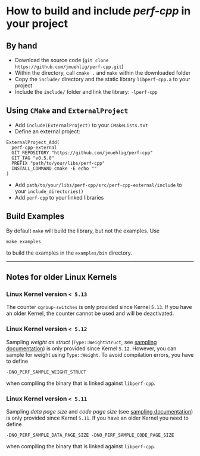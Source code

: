 # How to build and include *perf-cpp* in your project

## By hand
* Download the source code (`git clone https://github.com/jmuehlig/perf-cpp.git`)
* Within the directory, call `cmake .` and `make` within the downloaded folder
* Copy the `include/` directory and the static library `libperf-cpp.a` to your project
* Include the `include/` folder and link the library: `-lperf-cpp`

## Using `CMake` and `ExternalProject`
* Add `include(ExternalProject)` to your `CMakeLists.txt`
* Define an external project:
```
ExternalProject_Add(
  perf-cpp-external
  GIT_REPOSITORY "https://github.com/jmuehlig/perf-cpp"
  GIT_TAG "v0.5.0"
  PREFIX "path/to/your/libs/perf-cpp"
  INSTALL_COMMAND cmake -E echo ""
)
```
* Add `path/to/your/libs/perf-cpp/src/perf-cpp-external/include` to your `include_directories()`
* Add `perf-cpp` to your linked libraries

## Build Examples
By default `make` will build the library, but not the examples.
Use 

    make examples

to build the examples in the `examples/bin` directory.

---

## Notes for older Linux Kernels
###  Linux Kernel version `< 5.13`
The counter `cgroup-switches` is only provided since Kernel `5.13`.
If you have an older Kernel, the counter cannot be used and will be deactivated.

### Linux Kernel version `< 5.12`
Sampling *weight as struct* (`Type::WeightStruct`, see [sampling documentation](sampling.md)) is only provided since Kernel `5.12`.
However, you can sample for weight using `Type::Weight`. To avoid compilation errors, you have to define 


    -DNO_PERF_SAMPLE_WEIGHT_STRUCT


when compiling the binary that is linked against `libperf-cpp`.

### Linux Kernel version `< 5.11`
Sampling *data page size* and *code page size*  (see [sampling documentation](sampling.md)) is only provided since Kernel `5.11`.
If you have an older Kernel you need to define


    -DNO_PERF_SAMPLE_DATA_PAGE_SIZE -DNO_PERF_SAMPLE_CODE_PAGE_SIZE


when compiling the binary that is linked against `libperf-cpp`.


